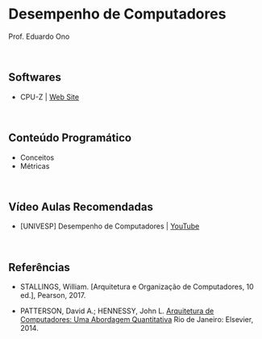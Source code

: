 # Desempenho de Computadores

Prof. Eduardo Ono

<br>

## Softwares

* CPU-Z | [Web Site](https://www.cpuid.com/softwares/cpu-z.html)

<br>

## Conteúdo Programático

* Conceitos
* Métricas

<br>

## Vídeo Aulas Recomendadas

* [UNIVESP] Desempenho de Computadores | [YouTube](https://youtu.be/HJirZ2sHWgM)

<br>

## Referências

- STALLINGS, William. [Arquitetura e Organização de Computadores, 10 ed.], Pearson, 2017.

- PATTERSON, David A.; HENNESSY, John L. [Arquitetura de Computadores: Uma Abordagem Quantitativa](https://archive.org/details/ArquiteturaDeComputadores) Rio de Janeiro: Elsevier, 2014.
